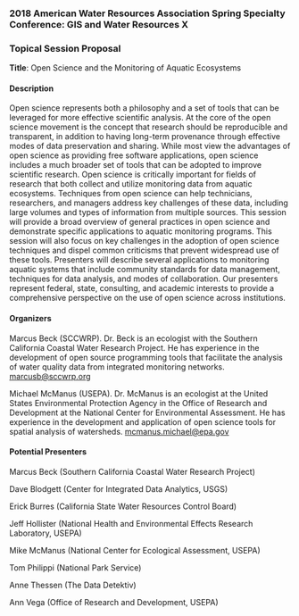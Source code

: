 ### 2018 American Water Resources Association Spring Specialty Conference:  GIS and Water Resources X

### Topical Session Proposal

**Title**: Open Science and the Monitoring of Aquatic Ecosystems

#### Description

Open science represents both a philosophy and a set of tools that can be leveraged for more effective scientific analysis.  At the core of the open science movement is the concept that research should be reproducible and transparent, in addition to having long-term provenance through effective modes of data preservation and sharing.  While most view the advantages of open science as providing free software applications, open science includes a much broader set of tools that can be adopted to improve scientific research.  Open science is critically important for fields of research that both collect and utilize monitoring data from aquatic ecosystems.  Techniques from open science can help technicians, researchers, and managers address key challenges of these data, including large volumes and types of information from multiple sources.  This session will provide a broad overview of general practices in open science and demonstrate specific applications to aquatic monitoring programs.  This session will also focus on key challenges in the adoption of open science techniques and dispel common criticisms that prevent widespread use of these tools.  Presenters will describe several applications to monitoring aquatic systems that include community standards for data management, techniques for data analysis, and modes of collaboration.  Our presenters represent federal, state, consulting, and academic interests to provide a comprehensive perspective on the use of open science across institutions.

#### Organizers

Marcus Beck (SCCWRP).  Dr. Beck is an ecologist with the Southern California Coastal Water Research Project. He has experience in the development of open source programming tools that facilitate the analysis of water quality data from integrated monitoring networks. [marcusb@sccwrp.org](mailto:marcusb@sccwrp.org)

Michael McManus (USEPA).  Dr. McManus is an ecologist at the United States Environmental Protection Agency in the Office of Research and Development at the National Center for Environmental Assessment. He has experience in the development and application of open science tools for spatial analysis of watersheds.  [mcmanus.michael@epa.gov](mailto:mcmanus.michael@epa.gov)

#### Potential Presenters

Marcus Beck (Southern California Coastal Water Research Project)

Dave Blodgett (Center for Integrated Data Analytics, USGS)

Erick Burres (California State Water Resources Control Board)

Jeff Hollister (National Health and Environmental Effects Research Laboratory, USEPA)

Mike McManus (National Center for Ecological Assessment, USEPA)

Tom Philippi (National Park Service)

Anne Thessen (The Data Detektiv)

Ann Vega (Office of Research and Development, USEPA)


